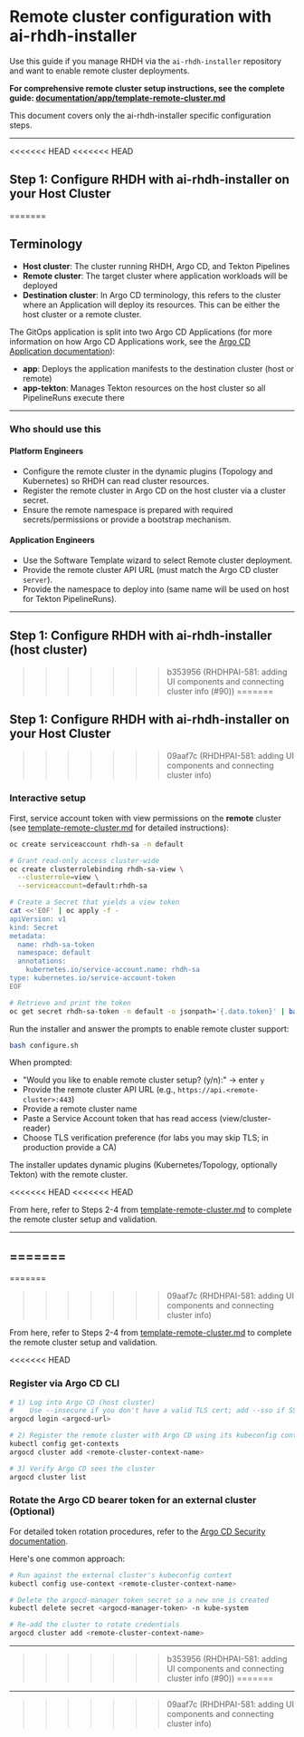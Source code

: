 # Remote cluster configuration with ai-rhdh-installer

Use this guide if you manage RHDH via the `ai-rhdh-installer` repository and want to enable remote cluster deployments. 

**For comprehensive remote cluster setup instructions, see the complete guide: [documentation/app/template-remote-cluster.md](../documentation/app/template-remote-cluster.md)**

This document covers only the ai-rhdh-installer specific configuration steps.

---

<<<<<<< HEAD
<<<<<<< HEAD
## Step 1: Configure RHDH with ai-rhdh-installer on your Host Cluster
=======
## Terminology

- **Host cluster**: The cluster running RHDH, Argo CD, and Tekton Pipelines
- **Remote cluster**: The target cluster where application workloads will be deployed
- **Destination cluster**: In Argo CD terminology, this refers to the cluster where an Application will deploy its resources. This can be either the host cluster or a remote cluster.

The GitOps application is split into two Argo CD Applications (for more information on how Argo CD Applications work, see the [Argo CD Application documentation](https://argo-cd.readthedocs.io/en/stable/core_concepts/#application)):

- **app**: Deploys the application manifests to the destination cluster (host or remote)
- **app-tekton**: Manages Tekton resources on the host cluster so all PipelineRuns execute there

---

### Who should use this

#### Platform Engineers
- Configure the remote cluster in the dynamic plugins (Topology and Kubernetes) so RHDH can read cluster resources.
- Register the remote cluster in Argo CD on the host cluster via a cluster secret.
- Ensure the remote namespace is prepared with required secrets/permissions or provide a bootstrap mechanism.

#### Application Engineers
- Use the Software Template wizard to select Remote cluster deployment.
- Provide the remote cluster API URL (must match the Argo CD cluster `server`).
- Provide the namespace to deploy into (same name will be used on host for Tekton PipelineRuns).

---

## Step 1: Configure RHDH with ai-rhdh-installer (host cluster)
>>>>>>> b353956 (RHDHPAI-581: adding UI components and connecting cluster info (#90))
=======
## Step 1: Configure RHDH with ai-rhdh-installer on your Host Cluster
>>>>>>> 09aaf7c (RHDHPAI-581: adding UI components and connecting cluster info)

### Interactive setup

First, service account token with view permissions on the **remote** cluster (see [template-remote-cluster.md](../documentation/app/template-remote-cluster.md#create-a-service-account-token) for detailed instructions):

```bash
oc create serviceaccount rhdh-sa -n default

# Grant read-only access cluster-wide
oc create clusterrolebinding rhdh-sa-view \
  --clusterrole=view \
  --serviceaccount=default:rhdh-sa

# Create a Secret that yields a view token
cat <<'EOF' | oc apply -f -
apiVersion: v1
kind: Secret
metadata:
  name: rhdh-sa-token
  namespace: default
  annotations:
    kubernetes.io/service-account.name: rhdh-sa
type: kubernetes.io/service-account-token
EOF

# Retrieve and print the token
oc get secret rhdh-sa-token -n default -o jsonpath='{.data.token}' | base64 --decode
```

Run the installer and answer the prompts to enable remote cluster support:

```bash
bash configure.sh
```

When prompted:
- "Would you like to enable remote cluster setup? (y/n):" → enter `y`
- Provide the remote cluster API URL (e.g., `https://api.<remote-cluster>:443`)
- Provide a remote cluster name
- Paste a Service Account token that has read access (view/cluster-reader)
- Choose TLS verification preference (for labs you may skip TLS; in production provide a CA)

The installer updates dynamic plugins (Kubernetes/Topology, optionally Tekton) with the remote cluster.

<<<<<<< HEAD
<<<<<<< HEAD


From here, refer to Steps 2-4 from [template-remote-cluster.md](../documentation/app/template-remote-cluster.md) to complete the remote cluster setup and validation.

---
=======
---
=======
>>>>>>> 09aaf7c (RHDHPAI-581: adding UI components and connecting cluster info)


From here, refer to Steps 2-4 from [template-remote-cluster.md](../documentation/app/template-remote-cluster.md) to complete the remote cluster setup and validation.

<<<<<<< HEAD
### Register via Argo CD CLI

```bash
# 1) Log into Argo CD (host cluster)
#    Use --insecure if you don't have a valid TLS cert; add --sso if SSO is enabled, --skip-test-tls if times out
argocd login <argocd-url>

# 2) Register the remote cluster with Argo CD using its kubeconfig context
kubectl config get-contexts
argocd cluster add <remote-cluster-context-name>

# 3) Verify Argo CD sees the cluster
argocd cluster list
```

### Rotate the Argo CD bearer token for an external cluster (Optional)

For detailed token rotation procedures, refer to the [Argo CD Security documentation](https://argo-cd.readthedocs.io/en/stable/operator-manual/security/#external-cluster-credentials).

Here's one common approach:

```bash
# Run against the external cluster's kubeconfig context
kubectl config use-context <remote-cluster-context-name>

# Delete the argocd-manager token secret so a new one is created
kubectl delete secret <argocd-manager-token> -n kube-system

# Re-add the cluster to rotate credentials
argocd cluster add <remote-cluster-context-name>
```

---
>>>>>>> b353956 (RHDHPAI-581: adding UI components and connecting cluster info (#90))
=======
---
>>>>>>> 09aaf7c (RHDHPAI-581: adding UI components and connecting cluster info)
